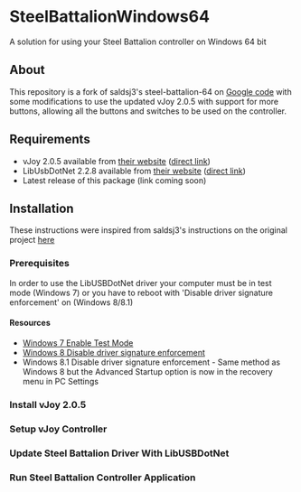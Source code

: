 # SteelBattalionWindows64
A solution for using your Steel Battalion controller on Windows 64 bit

## About
This repository is a fork of saldsj3's steel-battalion-64 on [Google code](https://code.google.com/p/steel-batallion-64/) with some modifications to use the updated vJoy 2.0.5 with support for more buttons, allowing all the buttons and switches to be used on the controller.

## Requirements
- vJoy 2.0.5 available from [their website](http://vjoystick.sourceforge.net/site/) ([direct link](http://sourceforge.net/projects/vjoystick/files/Beta%202.x/2.0.5-080115/vJoy_205_080115.exe/download))
- LibUsbDotNet 2.2.8 available from [their website](http://sourceforge.net/projects/libusbdotnet/) ([direct link](http://sourceforge.net/projects/libusbdotnet/files/LibUsbDotNet/LibUsbDotNet%20v2.2.8/LibUsbDotNet_Bin.2.2.8.zip/download))
- Latest release of this package (link coming soon)

## Installation
These instructions were inspired from saldsj3's instructions on the original project [here](https://code.google.com/p/steel-batallion-64/wiki/Installation)

### Prerequisites
 In order to use the LibUSBDotNet driver your computer must be in test mode (Windows 7) or you have to reboot with 'Disable driver signature enforcement' on (Windows 8/8.1)
 
 #### Resources
 - [Windows 7 Enable Test Mode](http://www.queryadmin.com/147/enable-disable-windows-7-test-mode/)
 - [Windows 8 Disable driver signature enforcement](https://learn.sparkfun.com/tutorials/disabling-driver-signature-on-windows-8/disabling-signed-driver-enforcement-on-windows-8)
 - Windows 8.1 Disable driver signature enforcement - Same method as Windows 8 but the Advanced Startup option is now in the recovery menu in PC Settings
 
### Install vJoy 2.0.5

### Setup vJoy Controller

### Update Steel Battalion Driver With LibUSBDotNet

### Run Steel Battalion Controller Application


